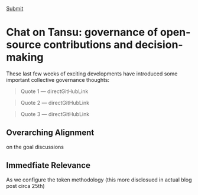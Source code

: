 [Submit](https://github.com/WhyDRS/Taking-Stock/issues/new)

# Chat on Tansu: governance of open-source contributions and decision-making

These last few weeks of exciting developments have introduced some important collective governance thoughts:

> Quote 1
&mdash; directGitHubLink

> Quote 2
&mdash; directGitHubLink

> Quote 3
&mdash; directGitHubLink

## Overarching Alignment

on the goal discussions

## Immedfiate Relevance

As we configure the token methodology
(this more disclosued in actual blog post circa 25th)
